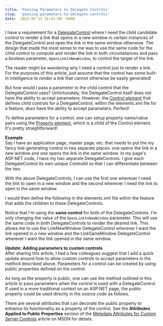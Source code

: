 ```yaml
---
title: 'Passing Parameters to Delegate Controls'
slug:  'passing-parameters-to-delegate-controls'
date:  2012-03-13 16:41:00 -0400
---
```


I have a requirement for a [DelegateControl](http://msdn.microsoft.com/en-us/library/microsoft.sharepoint.webcontrols.delegatecontrol.aspx) where I need the child candidate control to render a link that opens in a new window in certain instances of the DelegateControl and open the link in the same window otherwise. The design that made the most sense to me was to use the same code for the child control to compute and render the link in both circumstances and pass a boolean parameter, `OpenLinkInNewWindow`, to control the target of the link.

The reader might be wondering why I need a control just to render a link. For the purposes of this article, just assume that the control has some built-in intelligence to render a link that cannot otherwise be easily generated!

But how would I pass a parameter to the child control that the DelegateControl uses? Unfortunately, the DelegateControl itself does not have the ability to accept parameters. However, the [Control element](http://msdn.microsoft.com/en-us/library/ms469179.aspx) that defines child controls for a DelegateControl, within the elements.xml file for a feature, *does* have the ability to accept parameters. Perfect!

To define parameters for a control, one can setup property name/value pairs using the [Property element](http://msdn.microsoft.com/en-us/library/ms455054.aspx), which is a child of the Control element. It's pretty straightforward!

**Example**  
Say I have an application page, master page, etc. that needs to put the my fancy link-generating control in two separate places: one opens the link in a new window and one opens the link in the same window. In my page's ASP.NET code, I have my two separate DelegateControls. I give each DelegateControl its own unique ControlId so that I can differentiate between the two.

<script src="https://gist.github.com/smayes5/7df3ebf886ed1b997001.js?file=DelegateControlExample.aspx"></script>

With the above DelegateControls, I can use the first one wherever I need the link to open in a new window and the second wherever I need the link to open in the same window.

I would then define the following in the elements.xml file within the feature that adds the children to these DelegateControls.

<script src="https://gist.github.com/smayes5/7df3ebf886ed1b997001.js?file=elements.xml"></script>

Notice that I'm using the **same control** for both of the DelegateControls. I'm only changing the value of the `OpenLinkInNewWindow` parameter. This will use the same code in both DelegateControls to render the desired link. This allows me to use the LinkNewWindow DelegateControl wherever I want the link opened in a new window and the LinkSameWindow DelegateControl wherever I want the link opened in the same window.

**_Update:_ Adding parameters to custom controls**  
After sharing this article, I had a few colleagues suggest that I add a quick update around how to allow custom controls to accept parameters in the method described above. Parameters for a control can be created by using public properties defined on the control.

<script src="https://gist.github.com/smayes5/7df3ebf886ed1b997001.js?file=LinkGenerator.cs"></script>

As long as the property is public, one can use the method outlined in this article to pass parameters when the control is used with a DelegateControl. If used in a more traditional context on an ASP.NET page, the public property could be used directly in the source code as follows.

<script src="https://gist.github.com/smayes5/7df3ebf886ed1b997001.js?file=LinkGeneratorExample.aspx"></script>

There are several attributes that can decorate the public property to enhance its functionality as a property of the control. See the **Attributes Applied to Public Properties** section of the [Metadata Attributes for Custom Server Controls](http://msdn.microsoft.com/en-us/library/ms178658.aspx) article on MSDN for details.
